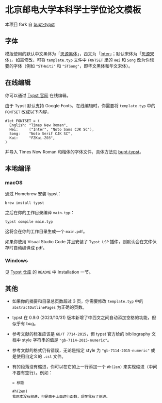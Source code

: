 # 北京邮电大学本科学士学位论文模板

本项目 fork 自 [bupt-typst](https://github.com/QQKdeGit/bupt-typst)

## 字体

模版使用的默认中文黑体为「[思源黑体](https://github.com/adobe-fonts/source-han-sans)」，西文为「[Inter](https://rsms.me/inter/)」；默认宋体为「[思源宋体](https://github.com/adobe-fonts/source-han-serif)」。如需修改，可将 `template.typ` 文件中 `FONTSET` 里的 `Hei` 和 `Song` 改为你想要的字体（例如 `"STHeiti"` 和 `"STSong"`，即华文黑体和华文宋体）。

## 在线编辑

你可以通过 [Typst 官网](https://typst.app) 在线编辑。

由于 Typst 默认支持 Google Fonts，在线编辑时，你需要将 `template.typ` 中的 `FONTSET` 改成以下内容，

```
#let FONTSET = (
  English: "Times New Roman",
  Hei:     ("Inter", "Noto Sans CJK SC"),
  Song:    "Noto Serif CJK SC",
  Kai:     "FZKai-Z03",
)
```

并导入 Times New Roman 和楷体的字体文件，具体方法见 [bupt-typst](https://github.com/QQKdeGit/bupt-typst)。

## 本地编译

### macOS

通过 Homebrew 安装 typst：

```
brew install typst
```

之后在你的工作目录编译 `main.typ`：

```
typst compile main.typ
```

这将会在你的工作目录生成一个 `main.pdf`。

如果你使用 Visual Studio Code 并且安装了 `Typst LSP` 插件，则默认会在文件保存时自动编译成 pdf。

### Windows

见 [Typst 仓库](https://github.com/typst/typst) 的 `README` 中 Installation 一节。

## 其他

- 如果你的摘要和目录总页数超过 3 页，你需要修改 `template.typ` 中的 `abstractOutlinePages` 为正确的页数。
- typst 在 0.9.0 (2023/10/31) 版本新增了中西文之间自动添加空格的功能，但似乎有 bug。
- 参考文献的标准应该是 `GB/T 7714-2015`，但 typst 官方给的 bibliography 文档中 style 字符串的值是 `"gb-7114-2015-numeric"`。
- 参考文献的格式仍有错误，无论是指定 style 为 `"gb-7114-2015-numeric"` 或是使用自定义的 `.csl` 文件。
- 有的段落没有缩进，你可以在它的上一行添加一个 `#h(2em)` 来实现缩进（中间不要有空行）。例如：

  ```
  = 标题

  #h(2em)
  我原本没有缩进，但是由于上面这行函数，现在我有了缩进。
  ```
